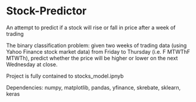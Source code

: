 # Stock-Predictor
An attempt to predict if a stock will rise or fall in price after a week of trading

The binary classification problem: given two weeks of trading data (using Yahoo Finance stock market data) from Friday to Thursday (i.e. F MTWThF MTWTh), predict whether the price will be higher or lower on the next Wednesday at close.

Project is fully contained to stocks_model.ipnyb

Dependencies: numpy, matplotlib, pandas, yfinance, skrebate, sklearn, keras
